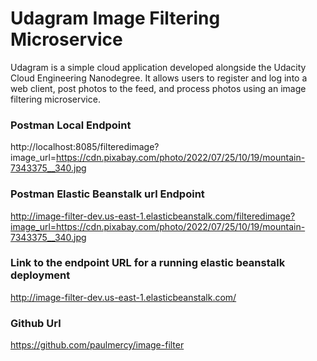 # Udagram Image Filtering Microservice

Udagram is a simple cloud application developed alongside the Udacity Cloud Engineering Nanodegree. It allows users to register and log into a web client, post photos to the feed, and process photos using an image filtering microservice.


### Postman Local Endpoint
http://localhost:8085/filteredimage?image_url=https://cdn.pixabay.com/photo/2022/07/25/10/19/mountain-7343375__340.jpg


### Postman Elastic Beanstalk url Endpoint
http://image-filter-dev.us-east-1.elasticbeanstalk.com/filteredimage?image_url=https://cdn.pixabay.com/photo/2022/07/25/10/19/mountain-7343375__340.jpg

### Link to the endpoint URL for a running elastic beanstalk deployment
http://image-filter-dev.us-east-1.elasticbeanstalk.com/

### Github Url
https://github.com/paulmercy/image-filter

